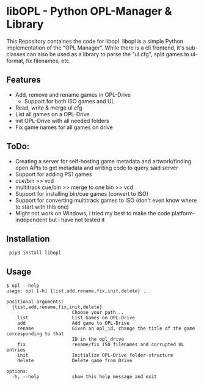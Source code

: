 # libOPL - Python OPL-Manager & Library
This Repository containes the code for libopl. libopl is a simple Python implementation
of the "OPL Manager". While there is a cli frontend, it's sub-classes can also
be used as a library to parse the "ul.cfg", split games to ul-format, fix filenames, etc.

## Features
 - Add, remove and rename games in OPL-Drive 
   - Support for both ISO games and UL
 - Read, write & merge ul.cfg
 - List all games on a OPL-Drive
 - init OPL-Drive with all needed folders
 - Fix game names for all games on drive


## ToDo:
 - Creating a server for self-hosting game metadata and artwork/finding open APIs to get metadata and writing code to query said server
 - Support for adding PS1 games
  - cue/bin >> vcd
  - multitrack cue/bin >> merge to one bin >> vcd
 - Support for installing bin/cue games (convert to ISO)
  - Support for converting multitrack games to ISO (don't even know where to start with this one)
 - Might not work on Windows, i tried my best to make the code platform-independent but i have not tested it


## Installation
```
 pip3 install libopl
```


## Usage
```
$ opl --help
usage: opl [-h] {list,add,rename,fix,init,delete} ...

positional arguments:
  {list,add,rename,fix,init,delete}
                        Choose your path...
    list                List Games on OPL-Drive
    add                 Add game to OPL-Drive
    rename              Given an opl_id, change the title of the game corresponding to that
                        ID in the opl_drive
    fix                 rename/fix ISO filenames and corrupted UL entries
    init                Initialize OPL-Drive folder-structure
    delete              Delete game from Drive

options:
  -h, --help            show this help message and exit
```
